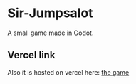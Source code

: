 # Sir-Jumpsalot
A small game made in Godot.
## Vercel link
Also it is hosted on vercel here: [the game](https://sir-jumpsalot.vercel.app/)
